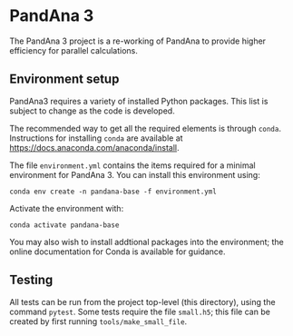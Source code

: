 # PandAna 3

The PandAna 3 project is a re-working of PandAna to provide higher
efficiency for parallel calculations.

## Environment setup

PandAna3 requires a variety of installed Python packages. This
list is subject to change as the code is developed.

The recommended way to get all the required elements is through
`conda`. Instructions for installing `conda` are available at
https://docs.anaconda.com/anaconda/install.

The file `environment.yml` contains the items required for a 
minimal environment for PandAna 3. You can install this environment
using:

    conda env create -n pandana-base -f environment.yml

Activate the environment with:

    conda activate pandana-base

You may also wish to install addtional packages into the environment;
the online documentation for Conda is available for guidance.

## Testing

All tests can be run from the project top-level (this directory),
using the command `pytest`. Some tests require the file `small.h5`;
this file can be created by first running `tools/make_small_file`.


